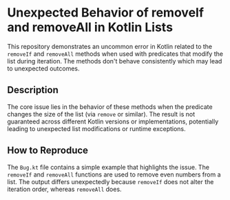 # Unexpected Behavior of removeIf and removeAll in Kotlin Lists

This repository demonstrates an uncommon error in Kotlin related to the `removeIf` and `removeAll` methods when used with predicates that modify the list during iteration.  The methods don't behave consistently which may lead to unexpected outcomes.

## Description
The core issue lies in the behavior of these methods when the predicate changes the size of the list (via `remove` or similar). The result is not guaranteed across different Kotlin versions or implementations, potentially leading to unexpected list modifications or runtime exceptions.

## How to Reproduce
The `Bug.kt` file contains a simple example that highlights the issue. The `removeIf` and `removeAll` functions are used to remove even numbers from a list. The output differs unexpectedly because `removeIf` does not alter the iteration order, whereas `removeAll` does.